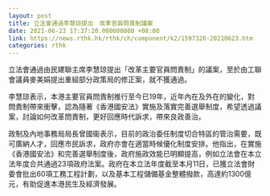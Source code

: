 ```yaml
---
layout: post
title: 立法會通過李慧琼提出　改革官員問責制議案
date: 2021-06-23 17:37:20.000000000 +08:00
link: https://news.rthk.hk/rthk/ch/component/k2/1597320-20210623.htm
categories: rthk
---
```


立法會通過由民建聯主席李慧琼提出「改革主要官員問責制」的議案，至於由工聯會議員麥美娟提出重組部分政策局的修正案，就不獲通過。

李慧琼表示，本港主要官員問責制推行至今已19年，近年內在及外在的變化，對問責制帶來衝擊，認為隨著《香港國安法》實施及落實完善選舉制度，希望透過議案，討論如何改革問責制，更好回應時代訴求，帶來良政善治。

政制及內地事務局局長曾國衞表示，目前的政治委任制度切合特區的管治需要，既可廣納人才，回應市民訴求，政府亦會在適當時候優化制度安排。他指出，在實施《香港國安法》和完善選舉制度後，政府施政效能已明顯提高，例如立法會在本立法年度合共通過23項政府法案。政府在本立法年度截至本月11日，已獲立法會財委會批出60項工務工程計劃，以及基本工程儲備基金整體撥款，高達約1300億元，有助促進本港民生及經濟發展。
